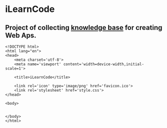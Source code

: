 # iLearnCode

## Project of collecting [knowledge base](knowledgebase/index.md) for creating Web Aps.

```markup
<!DOCTYPE html>
<html lang="en">
<head>
	<meta charset='utf-8'>
	<meta name='viewport' content='width=device-width,initial-scale=1'>

	<title>iLearnCode</title>

	<link rel='icon' type='image/png' href='favicon.ico'>
	<link rel='stylesheet' href='style.css'>
</head>

<body>

  
</body>
</html>
```



